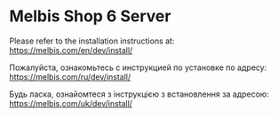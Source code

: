 # Melbis Shop 6 Server

Please refer to the installation instructions at: https://melbis.com/en/dev/install/

Пожалуйста, ознакомьтесь с инструкцией по установке по адресу: https://melbis.com/ru/dev/install/

Будь ласка, ознайомтеся з інструкцією з встановлення за адресою: https://melbis.com/uk/dev/install/

